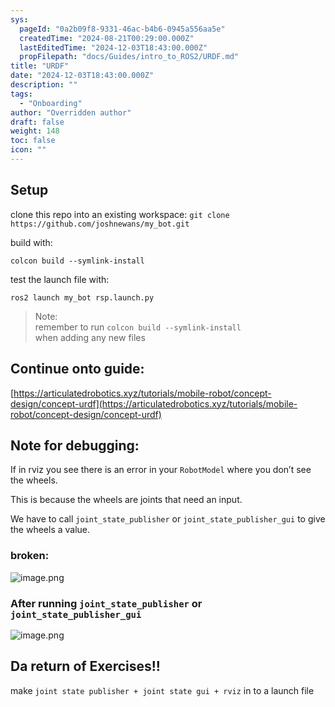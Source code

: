 ```yaml
---
sys:
  pageId: "0a2b09f8-9331-46ac-b4b6-0945a556aa5e"
  createdTime: "2024-08-21T00:29:00.000Z"
  lastEditedTime: "2024-12-03T18:43:00.000Z"
  propFilepath: "docs/Guides/intro_to_ROS2/URDF.md"
title: "URDF"
date: "2024-12-03T18:43:00.000Z"
description: ""
tags:
  - "Onboarding"
author: "Overridden author"
draft: false
weight: 148
toc: false
icon: ""
---
```


## Setup

clone this repo into an existing workspace:
`git clone https://github.com/joshnewans/my_bot.git`

build with:

`colcon build --symlink-install`

test the launch file with:

`ros2 launch my_bot rsp.launch.py`

> Note:  
> remember to run `colcon build --symlink-install`  
> when adding any new files

## Continue onto guide:

[https://articulatedrobotics.xyz/tutorials/mobile-robot/concept-design/concept-urdf](https://articulatedrobotics.xyz/tutorials/mobile-robot/concept-design/concept-urdf)

## Note for debugging:

If in rviz you see there is an error in your `RobotModel` where you don’t see the wheels.

This is because the wheels are joints that need an input. 

We have to call `joint_state_publisher` or `joint_state_publisher_gui` to give the wheels a value.

### broken:

![image.png](https://prod-files-secure.s3.us-west-2.amazonaws.com/d518164a-d88e-44d1-a4ee-3adb3bd8bce0/96a1d089-1f17-4dbf-8563-f2aef56a4d37/image.png?X-Amz-Algorithm=AWS4-HMAC-SHA256&X-Amz-Content-Sha256=UNSIGNED-PAYLOAD&X-Amz-Credential=ASIAZI2LB466XRP4AXUV%2F20250323%2Fus-west-2%2Fs3%2Faws4_request&X-Amz-Date=20250323T070719Z&X-Amz-Expires=3600&X-Amz-Security-Token=IQoJb3JpZ2luX2VjEHcaCXVzLXdlc3QtMiJGMEQCIEAj06qy%2BQxbRTCqyTVTcg5%2FgMveJqYthGWIEvAs4Dj%2FAiBSFAO9VzgBZTlBfv99WQ7cM1RYtD%2F6fid2GEXj7eMV6SqIBAjQ%2F%2F%2F%2F%2F%2F%2F%2F%2F%2F8BEAAaDDYzNzQyMzE4MzgwNSIMPwqeFdocfZAKkiigKtwDv9BxKKx2do3cWcKyA0r40tlrobpuM%2BZdf5cGlS9PJfkVtPIYvrDnyvPDmGs%2FVrgwV8XhNFAgYBgd1KQVld57%2B%2FCEPwZTEA509sS7qJV3x4bcw1%2BVXThZNtU9om6IT7g0n12pRRPkDsxDmaH6d%2B9H8gEvx3e7%2BEt6S54f9GcQHyrOSzrJlxhWL%2F51UZxPDjceBgZsY5E0RpNHVIeIXADHD0bl%2BzpSLddtCaCHJaSRVB8%2FQFKmjr0zBIlKk7qri9TbP1DI49UbKSKQ2AIS0wBjsim%2FRhIsXNv%2BGZVWdbI3XgKKvnoBjvvpmt1SYM7jawjJi7NgT5eHloSquEGN6yZ8uJCxRXigxFrPqbGYKNrSB2%2FvStd7ciSKeOWXy71igg22OcuWmupX1CaKcdlhJOsJLhKjWnZree5u3oAeJI5M%2BC34ue9nyFtY278QQ5qeQtUul%2FzrY0ZfNV0JCE7bNHLe7%2Btbs12toKurETKcLC3lk7tWhhCTgAU8demqJfioYP7GnkCoDwvn%2B1Df1%2BPNDPG4afZavI3Tbo22TkL4cqsiesXkaa4tGQBUN9B%2FhKXnE9w4DknTOt13UNUTCPCgMgSwd31fEoLTif2aZEqwNw43KgaKbsX%2BS6ioXmj%2Ftxcw%2FNb%2BvgY6pgEcwYZxgiX69ZeSnpWa8B%2FXQsousOE3lLB9CkdFM2ow7nVC6EWgUefqoStBws5OEv%2FDsdICtEol0xXDJfO9dYBEaaS0Xa0ERNpGXrQ9YMfNqa3vmYP6ezn7vmcf0tigN0Mzv71Vt4KfF6jhj1EbkjHcvZ%2BXgYcH8lyxk2NZzv9ABFLJ081iojtUHj8f%2BjXvktprfx7xtRBVoM7s%2FfiJkeaFO4pzNV7x&X-Amz-Signature=99992cc0782a20850d545d0cfcdd2fe5c7b97e83b5caea0a511b2529a5a44d59&X-Amz-SignedHeaders=host&x-id=GetObject)

### After running `joint_state_publisher` or `joint_state_publisher_gui`

![image.png](https://prod-files-secure.s3.us-west-2.amazonaws.com/d518164a-d88e-44d1-a4ee-3adb3bd8bce0/130c99c7-1b0b-4031-9953-844fc3950ff4/image.png?X-Amz-Algorithm=AWS4-HMAC-SHA256&X-Amz-Content-Sha256=UNSIGNED-PAYLOAD&X-Amz-Credential=ASIAZI2LB466XRP4AXUV%2F20250323%2Fus-west-2%2Fs3%2Faws4_request&X-Amz-Date=20250323T070719Z&X-Amz-Expires=3600&X-Amz-Security-Token=IQoJb3JpZ2luX2VjEHcaCXVzLXdlc3QtMiJGMEQCIEAj06qy%2BQxbRTCqyTVTcg5%2FgMveJqYthGWIEvAs4Dj%2FAiBSFAO9VzgBZTlBfv99WQ7cM1RYtD%2F6fid2GEXj7eMV6SqIBAjQ%2F%2F%2F%2F%2F%2F%2F%2F%2F%2F8BEAAaDDYzNzQyMzE4MzgwNSIMPwqeFdocfZAKkiigKtwDv9BxKKx2do3cWcKyA0r40tlrobpuM%2BZdf5cGlS9PJfkVtPIYvrDnyvPDmGs%2FVrgwV8XhNFAgYBgd1KQVld57%2B%2FCEPwZTEA509sS7qJV3x4bcw1%2BVXThZNtU9om6IT7g0n12pRRPkDsxDmaH6d%2B9H8gEvx3e7%2BEt6S54f9GcQHyrOSzrJlxhWL%2F51UZxPDjceBgZsY5E0RpNHVIeIXADHD0bl%2BzpSLddtCaCHJaSRVB8%2FQFKmjr0zBIlKk7qri9TbP1DI49UbKSKQ2AIS0wBjsim%2FRhIsXNv%2BGZVWdbI3XgKKvnoBjvvpmt1SYM7jawjJi7NgT5eHloSquEGN6yZ8uJCxRXigxFrPqbGYKNrSB2%2FvStd7ciSKeOWXy71igg22OcuWmupX1CaKcdlhJOsJLhKjWnZree5u3oAeJI5M%2BC34ue9nyFtY278QQ5qeQtUul%2FzrY0ZfNV0JCE7bNHLe7%2Btbs12toKurETKcLC3lk7tWhhCTgAU8demqJfioYP7GnkCoDwvn%2B1Df1%2BPNDPG4afZavI3Tbo22TkL4cqsiesXkaa4tGQBUN9B%2FhKXnE9w4DknTOt13UNUTCPCgMgSwd31fEoLTif2aZEqwNw43KgaKbsX%2BS6ioXmj%2Ftxcw%2FNb%2BvgY6pgEcwYZxgiX69ZeSnpWa8B%2FXQsousOE3lLB9CkdFM2ow7nVC6EWgUefqoStBws5OEv%2FDsdICtEol0xXDJfO9dYBEaaS0Xa0ERNpGXrQ9YMfNqa3vmYP6ezn7vmcf0tigN0Mzv71Vt4KfF6jhj1EbkjHcvZ%2BXgYcH8lyxk2NZzv9ABFLJ081iojtUHj8f%2BjXvktprfx7xtRBVoM7s%2FfiJkeaFO4pzNV7x&X-Amz-Signature=b1780b20c9e90ae8b4d9d27c60ea33145f178aa000a58477c74896cc3b0383f1&X-Amz-SignedHeaders=host&x-id=GetObject)

## Da return of Exercises!!

make `joint state publisher + joint state gui + rviz` in to a launch file
